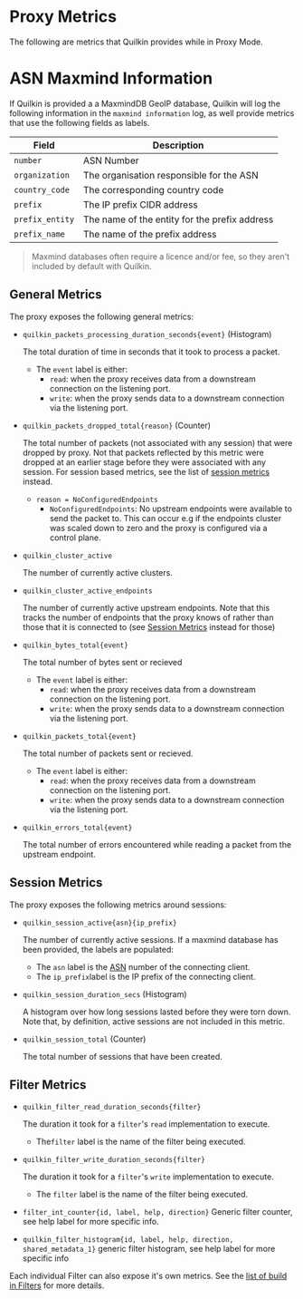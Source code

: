 # Proxy Metrics

The following are metrics that Quilkin provides while in Proxy Mode.

# ASN Maxmind Information

If Quilkin is provided a a MaxmindDB GeoIP database, Quilkin will log the
following information in the `maxmind information` log, as well provide metrics
that use the following fields as labels.

| Field           | Description                                   |
|-----------------|-----------------------------------------------|
| `number`        | ASN Number                                    |
| `organization`  | The organisation responsible for the ASN      |
| `country_code`  | The corresponding country code                |
| `prefix`        | The IP prefix CIDR address                    |
| `prefix_entity` | The name of the entity for the prefix address |
| `prefix_name`   | The name of the prefix address                |

> Maxmind databases often require a licence and/or fee, so they aren't included
> by default with Quilkin.

## General Metrics

The proxy exposes the following general metrics:

* `quilkin_packets_processing_duration_seconds{event}` (Histogram)

  The total duration of time in seconds that it took to process a packet.
    * The `event` label is either:
        * `read`: when the proxy receives data from a downstream connection on the listening port.
        * `write`: when the proxy sends data to a downstream connection via the listening port.

* `quilkin_packets_dropped_total{reason}` (Counter)

  The total number of packets (not associated with any session) that were dropped by proxy.
  Not that packets reflected by this metric were dropped at an earlier stage before they were associated with any session. For session based metrics, see the list of [session metrics][session-metrics] instead.
    * `reason = NoConfiguredEndpoints`
        * `NoConfiguredEndpoints`: No upstream endpoints were available to send the packet to. This can occur e.g if the endpoints cluster was scaled down to zero and the proxy is configured via a control plane.

* `quilkin_cluster_active`

  The number of currently active clusters.

* `quilkin_cluster_active_endpoints`

  The number of currently active upstream endpoints. Note that this tracks the number of endpoints that the proxy
  knows of rather than those that it is connected to (see [Session Metrics][session-metrics] instead for those)

* `quilkin_bytes_total{event}`

   The total number of bytes sent or recieved
  * The `event` label is either:
    * `read`: when the proxy receives data from a downstream connection on the listening port.
    * `write`: when the proxy sends data to a downstream connection via the listening port.

* `quilkin_packets_total{event}`

  The total number of packets sent or recieved.
  * The `event` label is either:
    * `read`: when the proxy receives data from a downstream connection on the listening port.
    * `write`: when the proxy sends data to a downstream connection via the listening port.

* `quilkin_errors_total{event}`

  The total number of errors encountered while reading a packet from the upstream endpoint.

## Session Metrics

The proxy exposes the following metrics around sessions:

* `quilkin_session_active{asn}{ip_prefix}`

  The number of currently active sessions. If a maxmind database has been
  provided, the labels are populated:
  * The `asn` label is the [ASN](https://en.wikipedia.org/wiki/Autonomous_system_(Internet)) number of the connecting
    client.
  * The `ip_prefix`label is the IP prefix of the connecting client.

* `quilkin_session_duration_secs` (Histogram)

  A histogram over how long sessions lasted before they were torn down. Note that, by definition, active sessions are not included in this metric.

* `quilkin_session_total` (Counter)

  The total number of sessions that have been created.

## Filter Metrics

* `quilkin_filter_read_duration_seconds{filter}`

  The duration it took for a `filter`'s `read` implementation to execute.
  * The`filter` label is the name of the filter being executed.

* `quilkin_filter_write_duration_seconds{filter}`

  The duration it took for a `filter`'s `write` implementation to execute.
  * The `filter` label is the name of the filter being executed.

* `filter_int_counter{id, label, help, direction}`
  Generic filter counter, see help label for more specific info.

* `quilkin_filter_histogram{id, label, help, direction, shared_metadata_1}`
  generic filter histogram, see help label for more specific info

Each individual Filter can also expose it's own metrics. See the
[list of build in Filters](./filters.md#built-in-filters) for more details.

[session-metrics]: #session-metrics

